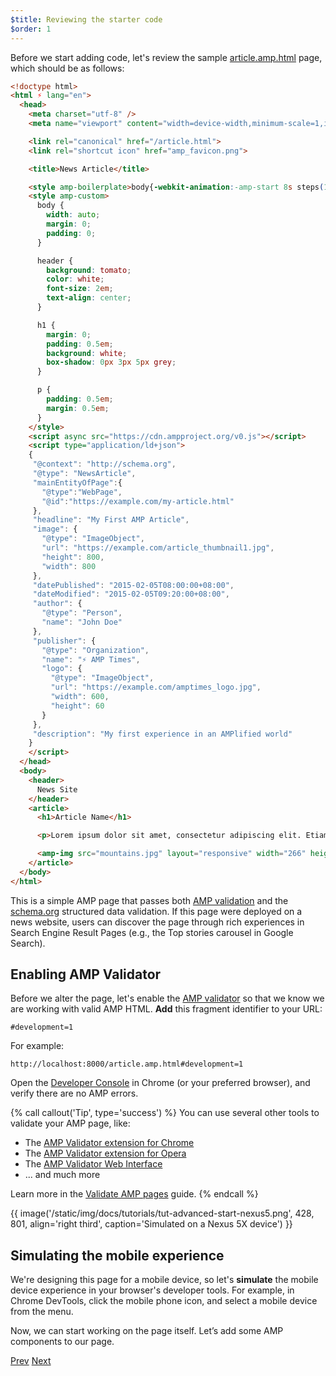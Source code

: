 ```yaml
---
$title: Reviewing the starter code
$order: 1
---
```


Before we start adding code, let's review the sample [article.amp.html](https://github.com/googlecodelabs/accelerated-mobile-pages-advanced/blob/master/article.amp.html) page, which should be as follows:

```html
<!doctype html>
<html ⚡ lang="en">
  <head>
    <meta charset="utf-8" />
    <meta name="viewport" content="width=device-width,minimum-scale=1,initial-scale=1">

    <link rel="canonical" href="/article.html">
    <link rel="shortcut icon" href="amp_favicon.png">

    <title>News Article</title>

    <style amp-boilerplate>body{-webkit-animation:-amp-start 8s steps(1,end) 0s 1 normal both;-moz-animation:-amp-start 8s steps(1,end) 0s 1 normal both;-ms-animation:-amp-start 8s steps(1,end) 0s 1 normal both;animation:-amp-start 8s steps(1,end) 0s 1 normal both}@-webkit-keyframes -amp-start{from{visibility:hidden}to{visibility:visible}}@-moz-keyframes -amp-start{from{visibility:hidden}to{visibility:visible}}@-ms-keyframes -amp-start{from{visibility:hidden}to{visibility:visible}}@-o-keyframes -amp-start{from{visibility:hidden}to{visibility:visible}}@keyframes -amp-start{from{visibility:hidden}to{visibility:visible}}</style><noscript><style amp-boilerplate>body{-webkit-animation:none;-moz-animation:none;-ms-animation:none;animation:none}</style></noscript>
    <style amp-custom>
      body {
        width: auto;
        margin: 0;
        padding: 0;
      }

      header {
        background: tomato;
        color: white;
        font-size: 2em;
        text-align: center;
      }

      h1 {
        margin: 0;
        padding: 0.5em;
        background: white;
        box-shadow: 0px 3px 5px grey;
      }

      p {
        padding: 0.5em;
        margin: 0.5em;
      }
    </style>
    <script async src="https://cdn.ampproject.org/v0.js"></script>
    <script type="application/ld+json">
    {
     "@context": "http://schema.org",
     "@type": "NewsArticle",
     "mainEntityOfPage":{
       "@type":"WebPage",
       "@id":"https://example.com/my-article.html"
     },
     "headline": "My First AMP Article",
     "image": {
       "@type": "ImageObject",
       "url": "https://example.com/article_thumbnail1.jpg",
       "height": 800,
       "width": 800
     },
     "datePublished": "2015-02-05T08:00:00+08:00",
     "dateModified": "2015-02-05T09:20:00+08:00",
     "author": {
       "@type": "Person",
       "name": "John Doe"
     },
     "publisher": {
       "@type": "Organization",
       "name": "⚡ AMP Times",
       "logo": {
         "@type": "ImageObject",
         "url": "https://example.com/amptimes_logo.jpg",
         "width": 600,
         "height": 60
       }
     },
     "description": "My first experience in an AMPlified world"
    }
    </script>
  </head>
  <body>
    <header>
      News Site
    </header>
    <article>
      <h1>Article Name</h1>

      <p>Lorem ipsum dolor sit amet, consectetur adipiscing elit. Etiam egestas tortor sapien, non tristique ligula accumsan eu.</p>

      <amp-img src="mountains.jpg" layout="responsive" width="266" height="150"></amp-img>
    </article>
  </body>
</html>
```

This is a simple AMP page that passes both [AMP validation](/docs/fundamentals/validate.html) and the [schema.org](http://schema.org/) structured data validation. If this page were deployed on a news website, users can discover the page through rich experiences in Search Engine Result Pages (e.g., the Top stories carousel in Google Search).

## Enabling AMP Validator

Before we alter the page, let's enable the [AMP validator](/docs/fundamentals/validate.html) so that we know we are working with valid AMP HTML.  **Add** this fragment identifier to your URL:

```text
#development=1
```

For example:

```text
http://localhost:8000/article.amp.html#development=1
```

Open the [Developer Console](https://developer.chrome.com/devtools/docs/console) in Chrome (or your preferred browser), and verify there are no AMP errors.

{% call callout('Tip', type='success') %}
You can use several other tools to validate your AMP page, like:

- The [AMP Validator extension for Chrome](https://chrome.google.com/webstore/detail/amp-validator/nmoffdblmcmgeicmolmhobpoocbbmknc)
- The [AMP Validator extension for Opera](https://addons.opera.com/en-gb/extensions/details/amp-validator/)
- The [AMP Validator Web Interface](https://validator.ampproject.org/)
- ... and much more

Learn more in the [Validate AMP pages](/docs/fundamentals/validate.html) guide.
{% endcall %}

{{ image('/static/img/docs/tutorials/tut-advanced-start-nexus5.png', 428, 801, align='right third', caption='Simulated on a Nexus 5X device') }}

## Simulating the mobile experience

We're designing this page for a mobile device, so let's **simulate** the mobile device experience in your browser's developer tools. For example, in Chrome DevTools, click the mobile phone icon, and select a mobile device from the menu.

Now, we can start working on the page itself. Let’s add some AMP components to our page.

<div class="prev-next-buttons">
  <a class="button prev-button" href="/docs/fundamentals/add_advanced/setting_up.html"><span class="arrow-prev">Prev</span></a>
  <a class="button next-button" href="/docs/fundamentals/add_advanced/adding_components.html"><span class="arrow-next">Next</span></a>
</div>
